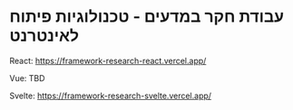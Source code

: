 # עבודת חקר במדעים - טכנולוגיות פיתוח לאינטרנט

React: https://framework-research-react.vercel.app/

Vue: TBD

Svelte: https://framework-research-svelte.vercel.app/
